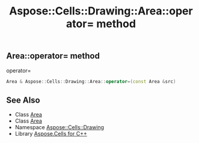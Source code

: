 ﻿---
title: Aspose::Cells::Drawing::Area::operator= method
linktitle: operator=
second_title: Aspose.Cells for C++ API Reference
description: 'Aspose::Cells::Drawing::Area::operator= method. operator= in C++.'
type: docs
weight: 300
url: /cpp/aspose.cells.drawing/area/operator_asm/
---
## Area::operator= method


operator=

```cpp
Area & Aspose::Cells::Drawing::Area::operator=(const Area &src)
```

## See Also

* Class [Area](../)
* Class [Area](../)
* Namespace [Aspose::Cells::Drawing](../../)
* Library [Aspose.Cells for C++](../../../)
